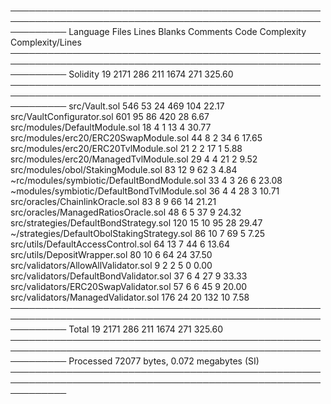 ─────────────────────────────────────────────────────────────────────────────────────────────────────────────
Language                              Files     Lines   Blanks  Comments     Code Complexity Complexity/Lines
─────────────────────────────────────────────────────────────────────────────────────────────────────────────
Solidity                                 19      2171      286       211     1674        271           325.60
─────────────────────────────────────────────────────────────────────────────────────────────────────────────
src/Vault.sol                                     546       53        24      469        104            22.17
src/VaultConfigurator.sol                         601       95        86      420         28             6.67
src/modules/DefaultModule.sol                      18        4         1       13          4            30.77
src/modules/erc20/ERC20SwapModule.sol              44        8         2       34          6            17.65
src/modules/erc20/ERC20TvlModule.sol               21        2         2       17          1             5.88
src/modules/erc20/ManagedTvlModule.sol             29        4         4       21          2             9.52
src/modules/obol/StakingModule.sol                 83       12         9       62          3             4.84
~rc/modules/symbiotic/DefaultBondModule.sol        33        4         3       26          6            23.08
~modules/symbiotic/DefaultBondTvlModule.sol        36        4         4       28          3            10.71
src/oracles/ChainlinkOracle.sol                    83        8         9       66         14            21.21
src/oracles/ManagedRatiosOracle.sol                48        6         5       37          9            24.32
src/strategies/DefaultBondStrategy.sol            120       15        10       95         28            29.47
~/strategies/DefaultObolStakingStrategy.sol        86       10         7       69          5             7.25
src/utils/DefaultAccessControl.sol                 64       13         7       44          6            13.64
src/utils/DepositWrapper.sol                       80       10         6       64         24            37.50
src/validators/AllowAllValidator.sol                9        2         2        5          0             0.00
src/validators/DefaultBondValidator.sol            37        6         4       27          9            33.33
src/validators/ERC20SwapValidator.sol              57        6         6       45          9            20.00
src/validators/ManagedValidator.sol               176       24        20      132         10             7.58
─────────────────────────────────────────────────────────────────────────────────────────────────────────────
Total                                    19      2171      286       211     1674        271           325.60
─────────────────────────────────────────────────────────────────────────────────────────────────────────────
Processed 72077 bytes, 0.072 megabytes (SI)
─────────────────────────────────────────────────────────────────────────────────────────────────────────────

